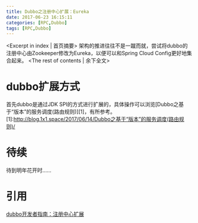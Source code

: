```yaml
---
title: Dubbo之注册中心扩展：Eureka
date: 2017-06-23 16:15:11
categories: [RPC,Dubbo]
tags: [RPC,Dubbo]
---
```

<Excerpt in index | 首页摘要>
架构的推进往往不是一蹴而就，尝试将dubbo的注册中心由Zookeeper修改为Eureka，以便可以和Spring Cloud Config更好地集合起来。<!-- more -->
<The rest of contents | 余下全文>

# dubbo扩展方式
首先dubbo是通过JDK SPI的方式进行扩展的，具体操作可以浏览[Dubbo之基于“版本”的服务调度(路由规则)][1]，有所参考。
[1]:http://blog.1x1.space/2017/06/14/Dubbo之基于“版本”的服务调度(路由规则)/

# 待续
待到明年花开时……


# 引用
[dubbo开发者指南：注册中心扩展](http://dubbo.io/Developer+Guide-zh.htm#DeveloperGuide-zh-%E6%B3%A8%E5%86%8C%E4%B8%AD%E5%BF%83%E6%89%A9%E5%B1%95)
